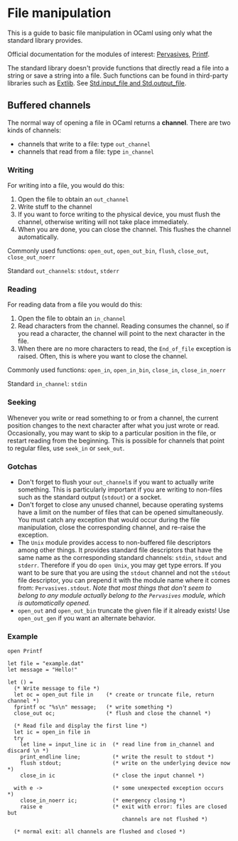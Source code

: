 File manipulation
=================

This is a guide to basic file manipulation in OCaml using only what the standard library provides.

Official documentation for the modules of interest: [Pervasives](http://caml.inria.fr/pub/docs/manual-ocaml/libref/Pervasives.html "http://caml.inria.fr/pub/docs/manual-ocaml/libref/Pervasives.html"), [Printf](http://caml.inria.fr/pub/docs/manual-ocaml/libref/Printf.html "http://caml.inria.fr/pub/docs/manual-ocaml/libref/Printf.html").

The standard library doesn't provide functions that directly read a file into a string or save a string into a file. Such functions can be found in third-party libraries such as [Extlib](http://ocaml-lib.sourceforge.net/ "http://ocaml-lib.sourceforge.net/"). See [Std.input\_file and Std.output\_file](http://ocaml-lib.sourceforge.net/doc/Std.html "http://ocaml-lib.sourceforge.net/doc/Std.html").

Buffered channels
-----------------

The normal way of opening a file in OCaml returns a **channel**. There are two kinds of channels:

-   channels that write to a file: type `out_channel`
-   channels that read from a file: type `in_channel`

### Writing

For writing into a file, you would do this:

1.  Open the file to obtain an `out_channel`
2.  Write stuff to the channel
3.  If you want to force writing to the physical device, you must flush the channel, otherwise writing will not take place immediately.
4.  When you are done, you can close the channel. This flushes the channel automatically.

Commonly used functions: `open_out`, `open_out_bin`, `flush`, `close_out`, `close_out_noerr`

Standard `out_channel`s: `stdout`, `stderr`

### Reading

For reading data from a file you would do this:

1.  Open the file to obtain an `in_channel`
2.  Read characters from the channel. Reading consumes the channel, so if you read a character, the channel will point to the next character in the file.
3.  When there are no more characters to read, the `End_of_file` exception is raised. Often, this is where you want to close the channel.

Commonly used functions: `open_in`, `open_in_bin`, `close_in`, `close_in_noerr`

Standard `in_channel`: `stdin`

### Seeking

Whenever you write or read something to or from a channel, the current position changes to the next character after what you just wrote or read. Occasionally, you may want to skip to a particular position in the file, or restart reading from the beginning. This is possible for channels that point to regular files, use `seek_in` or `seek_out`.

### Gotchas

-   Don't forget to flush your `out_channel`s if you want to actually write something. This is particularly important if you are writing to non-files such as the standard output (`stdout`) or a socket.
-   Don't forget to close any unused channel, because operating systems have a limit on the number of files that can be opened simultaneously. You must catch any exception that would occur during the file manipulation, close the corresponding channel, and re-raise the exception.
-   The `Unix` module provides access to non-buffered file descriptors among other things. It provides standard file descriptors that have the same name as the corresponding standard channels: `stdin`, `stdout` and `stderr`. Therefore if you do `open Unix`, you may get type errors. If you want to be sure that you are using the `stdout` channel and not the `stdout` file descriptor, you can prepend it with the module name where it comes from: `Pervasives.stdout`. *Note that most things that don't seem to belong to any module actually belong to the `Pervasives` module, which is automatically opened.*
-   `open_out` and `open_out_bin` truncate the given file if it already exists! Use `open_out_gen` if you want an alternate behavior.

### Example

~~~~ {ml:content="ocaml noeval"}
open Printf

let file = "example.dat"
let message = "Hello!"

let () =
  (* Write message to file *)
  let oc = open_out file in    (* create or truncate file, return channel *)
  fprintf oc "%s\n" message;   (* write something *)   
  close_out oc;                (* flush and close the channel *)

  (* Read file and display the first line *)
  let ic = open_in file in
  try 
    let line = input_line ic in  (* read line from in_channel and discard \n *)
    print_endline line;          (* write the result to stdout *)
    flush stdout;                (* write on the underlying device now *)
    close_in ic                  (* close the input channel *) 

  with e ->                      (* some unexpected exception occurs *)
    close_in_noerr ic;           (* emergency closing *)
    raise e                      (* exit with error: files are closed but
                                    channels are not flushed *)

  (* normal exit: all channels are flushed and closed *)
~~~~
